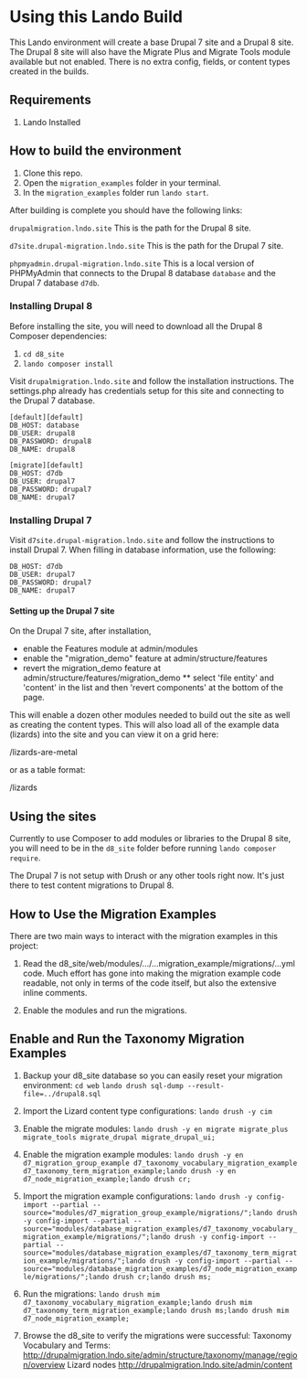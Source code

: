 # Using this Lando Build
This Lando environment will create a base Drupal 7 site and a Drupal 8 site. The Drupal 8 site will also have the Migrate Plus and Migrate Tools module available but not enabled. There is no extra config, fields, or content types created in the builds.

## Requirements
1. Lando Installed


## How to build the environment
1. Clone this repo.
2. Open the `migration_examples` folder in your terminal.
3. In the `migration_examples` folder run `lando start`.

After building is complete you should have the following links:

`drupalmigration.lndo.site`
This is the path for the Drupal 8 site.

`d7site.drupal-migration.lndo.site`
This is the path for the Drupal 7 site.

`phpmyadmin.drupal-migration.lndo.site`
This is a local version of PHPMyAdmin that connects to the Drupal 8 database `database` and the Drupal 7 database `d7db`.

### Installing Drupal 8
Before installing the site, you will need to download all the Drupal 8 Composer dependencies:
1. `cd d8_site`
2. `lando composer install`

Visit `drupalmigration.lndo.site` and follow the installation instructions. The settings.php already has credentials setup for this site and connecting to the Drupal 7 database.

```
[default][default]
DB_HOST: database
DB_USER: drupal8
DB_PASSWORD: drupal8
DB_NAME: drupal8

[migrate][default]
DB_HOST: d7db
DB_USER: drupal7
DB_PASSWORD: drupal7
DB_NAME: drupal7
```

### Installing Drupal 7
Visit `d7site.drupal-migration.lndo.site` and follow the instructions to install Drupal 7. When filling in database information, use the following:
```
DB_HOST: d7db
DB_USER: drupal7
DB_PASSWORD: drupal7
DB_NAME: drupal7
```
#### Setting up the Drupal 7 site

On the Drupal 7 site, after installation,
* enable the Features module at admin/modules
* enable the "migration_demo" feature at admin/structure/features
* revert the migration_demo feature at admin/structure/features/migration_demo
** select 'file entity' and 'content' in the list and then 'revert components' at the bottom of the page.

This will enable a dozen other modules needed to build out the site as well as creating the content types. This will also load all of the example data (lizards) into the site and you can view it on a grid here:

  /lizards-are-metal

or as a table format:

  /lizards

## Using the sites
Currently to use Composer to add modules or libraries to the Drupal 8 site, you will need to be in the `d8_site` folder before running `lando composer require`.

The Drupal 7 is not setup with Drush or any other tools right now. It's just there to test content migrations to Drupal 8.


How to Use the Migration Examples
---------------------------------

There are two main ways to interact with the migration examples in this project:

1. Read the d8_site/web/modules/.../...migration_example/migrations/...yml code. Much effort has gone into making the migration example code readable, not only in terms of the code itself, but also the extensive inline comments.

2. Enable the modules and run the migrations.


Enable and Run the Taxonomy Migration Examples
----------------------------------------------

1. Backup your d8_site database so you can easily reset your migration environment:
  `cd web`
  `lando drush sql-dump --result-file=../drupal8.sql`

2. Import the Lizard content type configurations:
   `lando drush -y cim`

3. Enable the migrate modules:
  `lando drush -y en migrate migrate_plus migrate_tools migrate_drupal migrate_drupal_ui;`

4. Enable the migration example modules:
  `lando drush -y en d7_migration_group_example d7_taxonomy_vocabulary_migration_example d7_taxonomy_term_migration_example;lando drush -y en d7_node_migration_example;lando drush cr;`

5. Import the migration example configurations:
  `lando drush -y config-import --partial --source="modules/d7_migration_group_example/migrations/";lando drush -y config-import --partial --source="modules/database_migration_examples/d7_taxonomy_vocabulary_migration_example/migrations/";lando drush -y config-import --partial --source="modules/database_migration_examples/d7_taxonomy_term_migration_example/migrations/";lando drush -y config-import --partial --source="modules/database_migration_examples/d7_node_migration_example/migrations/";lando drush cr;lando drush ms;`

6. Run the migrations:
  `lando drush mim d7_taxonomy_vocabulary_migration_example;lando drush mim d7_taxonomy_term_migration_example;lando drush ms;lando drush mim d7_node_migration_example;`

7. Browse the d8_site to verify the migrations were successful:
    Taxonomy Vocabulary and Terms:
      http://drupalmigration.lndo.site/admin/structure/taxonomy/manage/region/overview
    Lizard nodes
      http://drupalmigration.lndo.site/admin/content
